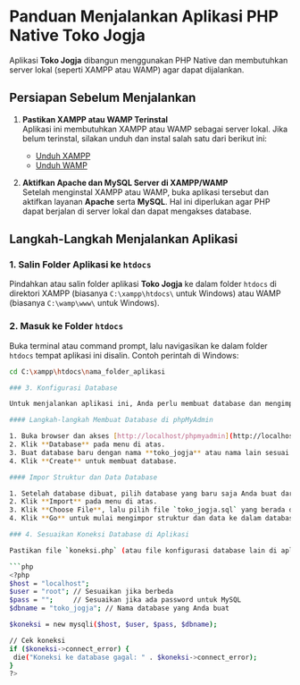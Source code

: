 # Panduan Menjalankan Aplikasi PHP Native Toko Jogja

Aplikasi **Toko Jogja** dibangun menggunakan PHP Native dan membutuhkan server lokal (seperti XAMPP atau WAMP) agar dapat dijalankan.

## Persiapan Sebelum Menjalankan

1. **Pastikan XAMPP atau WAMP Terinstal**  
   Aplikasi ini membutuhkan XAMPP atau WAMP sebagai server lokal. Jika belum terinstal, silakan unduh dan instal salah satu dari berikut ini:
   - [Unduh XAMPP](https://www.apachefriends.org/index.html)
   - [Unduh WAMP](http://www.wampserver.com/en/)

2. **Aktifkan Apache dan MySQL Server di XAMPP/WAMP**  
   Setelah menginstal XAMPP atau WAMP, buka aplikasi tersebut dan aktifkan layanan **Apache** serta **MySQL**. Hal ini diperlukan agar PHP dapat berjalan di server lokal dan dapat mengakses database.

## Langkah-Langkah Menjalankan Aplikasi

### 1. Salin Folder Aplikasi ke `htdocs`

   Pindahkan atau salin folder aplikasi **Toko Jogja** ke dalam folder `htdocs` di direktori XAMPP (biasanya `C:\xampp\htdocs\` untuk Windows) atau WAMP (biasanya `C:\wamp\www\` untuk Windows).

### 2. Masuk ke Folder `htdocs`

   Buka terminal atau command prompt, lalu navigasikan ke dalam folder `htdocs` tempat aplikasi ini disalin. Contoh perintah di Windows:

   ```bash
   cd C:\xampp\htdocs\nama_folder_aplikasi

### 3. Konfigurasi Database

Untuk menjalankan aplikasi ini, Anda perlu membuat database dan mengimpor struktur serta data yang diperlukan.

#### Langkah-langkah Membuat Database di phpMyAdmin

1. Buka browser dan akses [http://localhost/phpmyadmin](http://localhost/phpmyadmin).
2. Klik **Database** pada menu di atas.
3. Buat database baru dengan nama **toko_jogja** atau nama lain sesuai preferensi Anda.
4. Klik **Create** untuk membuat database.

#### Impor Struktur dan Data Database

1. Setelah database dibuat, pilih database yang baru saja Anda buat dari daftar di sebelah kiri.
2. Klik **Import** pada menu di atas.
3. Klik **Choose File**, lalu pilih file `toko_jogja.sql` yang berada di dalam folder aplikasi.
4. Klik **Go** untuk mulai mengimpor struktur dan data ke dalam database.

### 4. Sesuaikan Koneksi Database di Aplikasi

Pastikan file `koneksi.php` (atau file konfigurasi database lain di aplikasi ini) memiliki pengaturan koneksi yang sesuai dengan database yang Anda buat:

```php
<?php
$host = "localhost";
$user = "root"; // Sesuaikan jika berbeda
$pass = "";     // Sesuaikan jika ada password untuk MySQL
$dbname = "toko_jogja"; // Nama database yang Anda buat

$koneksi = new mysqli($host, $user, $pass, $dbname);

// Cek koneksi
if ($koneksi->connect_error) {
    die("Koneksi ke database gagal: " . $koneksi->connect_error);
}
?>
